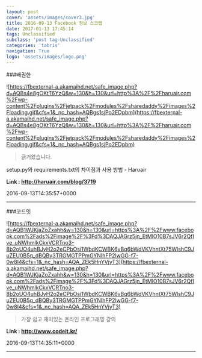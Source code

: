 ```yaml
---
layout: post
cover: 'assets/images/cover3.jpg'
title: 2016-09-13 Facebook 정보 스크랩
date: 2017-01-13 17:45:14
tags: Unclassified
subclass: 'post tag-Unclassified'
categories: 'tabris'
navigation: True
logo: 'assets/images/logo.png'
---
```


###배권한

![https://fbexternal-a.akamaihd.net/safe_image.php?d=AQBs4e8gOKtT6YzQ&w=130&h=130&url=http%3A%2F%2Fharuair.com%2Fwp-content%2Fplugins%2Fjetpack%2Fmodules%2Fsharedaddy%2Fimages%2Floading.gif&cfs=1&_nc_hash=AQBgs1sjPo2EDpbm](https://fbexternal-a.akamaihd.net/safe_image.php?d=AQBs4e8gOKtT6YzQ&w=130&h=130&url=http%3A%2F%2Fharuair.com%2Fwp-content%2Fplugins%2Fjetpack%2Fmodules%2Fsharedaddy%2Fimages%2Floading.gif&cfs=1&_nc_hash=AQBgs1sjPo2EDpbm)

>긁거왔습니다.

setup.py와 requirements.txt의 차이점과 사용 방법 - Haruair



**Link : <http://haruair.com/blog/3719>**

2016-09-13T14:35:57+0000

---

###코드잇

![https://fbexternal-a.akamaihd.net/safe_image.php?d=AQB1WJKjaZoZxahh&w=130&h=130&url=https%3A%2F%2Fwww.facebook.com%2Fads%2Fimage%2F%3Fd%3DAQJAGrz5jn_EtMlO10B7sJV6r2QfIve_uNWhmlkCkxVCRTno3-8b2oUO4uhBJyH2o2eCPbOsi1WbdKCWBK6vBq6bWdVKVhntXt75WlshC9JuZEU0B5q_dBQBy3TRGMGTPPmGYNIhFP2lwGG-f7-0w8I4&cfs=1&_nc_hash=AQA_ZEk5HnYVjyT3](https://fbexternal-a.akamaihd.net/safe_image.php?d=AQB1WJKjaZoZxahh&w=130&h=130&url=https%3A%2F%2Fwww.facebook.com%2Fads%2Fimage%2F%3Fd%3DAQJAGrz5jn_EtMlO10B7sJV6r2QfIve_uNWhmlkCkxVCRTno3-8b2oUO4uhBJyH2o2eCPbOsi1WbdKCWBK6vBq6bWdVKVhntXt75WlshC9JuZEU0B5q_dBQBy3TRGMGTPPmGYNIhFP2lwGG-f7-0w8I4&cfs=1&_nc_hash=AQA_ZEk5HnYVjyT3)

>가장 쉽고 재미있는 온라인 프로그래밍 강의

**Link : <http://www.codeit.kr/>**

2016-09-13T14:35:11+0000

---


